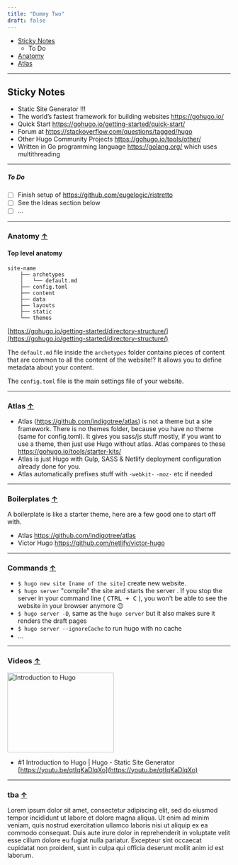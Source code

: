 ```yaml
---
title: "Dummy Two"
draft: false
---
```


- [Sticky Notes](#sticky-notes)
  - To Do
- [Anatomy](#anatomy)
- [Atlas](#atlas)

---
## <a name="sticky-notes">Sticky Notes</a>
- Static Site Generator !!!
- The world’s fastest framework for building websites https://gohugo.io/
- Quick Start https://gohugo.io/getting-started/quick-start/
- Forum at https://stackoverflow.com/questions/tagged/hugo
- Other Hugo Community Projects https://gohugo.io/tools/other/
- Written in Go programming language https://golang.org/ which uses multithreading

---
##### To Do
- [ ] Finish setup of https://github.com/eugelogic/ristretto
- [ ] See the Ideas section below
- [ ] ...

---
### <a name="anatomy">Anatomy</a> <a href="#top">&uarr;</a>

#### Top level anatomy
```
site-name
    ├── archetypes
    │   └── default.md
    ├── config.toml
    ├── content
    ├── data
    ├── layouts
    ├── static
    └── themes
```
[https://gohugo.io/getting-started/directory-structure/](https://gohugo.io/getting-started/directory-structure/)

The `default.md` file inside the `archetypes` folder contains pieces of content that are common to all the content of the website!? It allows you to define metadata about your content.

The `config.toml` file is the main settings file of your website.

---
### <a name="atlas">Atlas</a> <a href="#top">&uarr;</a>
- Atlas (https://github.com/indigotree/atlas) is not a theme but a site framework. There is no themes folder, because you have no theme (same for config.toml). It gives you sass/js stuff mostly, if you want to use a theme, then just use Hugo without atlas. Atlas compares to these https://gohugo.io/tools/starter-kits/
- Atlas is just Hugo with Gulp, SASS & Netlify deployment configuration already done for you.
- Atlas automatically prefixes stuff with `-webkit-` `-moz-` etc if needed

---
### <a name="boilerplates">Boilerplates</a> <a href="#top">&uarr;</a>
A boilerplate is like a starter theme, here are a few good one to start off with.
- Atlas https://github.com/indigotree/atlas
- Victor Hugo https://github.com/netlify/victor-hugo

---
### <a name="commands">Commands</a> <a href="#top">&uarr;</a>
- `$ hugo new site [name of the site]` create new website.
- `$ hugo server` "compile" the site and starts the server . If you stop the server in your command line ( <kbd>CTRL + C</kbd> ), you won't be able to see the website in your browser anymore :wink:
- `$ hugo server -D`, same as the `hugo server` but it also makes sure it renders the draft pages
- `$ hugo server --ignoreCache` to run hugo with no cache
- ...

---
### <a name="videos">Videos</a> <a href="#top">&uarr;</a>
<a href="https://www.youtube.com/watch?v=qtIqKaDlqXo&list=PLLAZ4kZ9dFpOnyRlyS-liKL5ReHDcj4G3" ><img src="http://img.youtube.com/vi/qtIqKaDlqXo/0.jpg"
alt="Introduction to Hugo" width="240" height="180" /></a>

- \#1 Introduction to Hugo | Hugo - Static Site Generator
[https://youtu.be/qtIqKaDlqXo](https://youtu.be/qtIqKaDlqXo)

---
### <a name="tba">tba</a> <a href="#top">&uarr;</a>
Lorem ipsum dolor sit amet, consectetur adipiscing elit, sed do eiusmod tempor incididunt ut labore et dolore magna aliqua. Ut enim ad minim veniam, quis nostrud exercitation ullamco laboris nisi ut aliquip ex ea commodo consequat. Duis aute irure dolor in reprehenderit in voluptate velit esse cillum dolore eu fugiat nulla pariatur. Excepteur sint occaecat cupidatat non proident, sunt in culpa qui officia deserunt mollit anim id est laborum.
